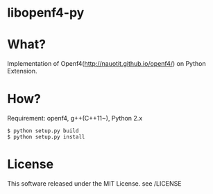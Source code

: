 libopenf4-py
===================

# What?
Implementation of Openf4(http://nauotit.github.io/openf4/) on Python Extension.

# How?
Requirement: openf4, g++(C++11~), Python 2.x

```
$ python setup.py build
$ python setup.py install
```

# License
This software released under the MIT License.
see /LICENSE

